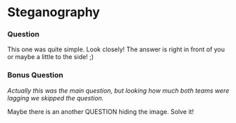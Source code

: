 # Steganography

### Question

This one was quite simple. Look closely! The answer is right in front of you or maybe a little to the side! ;)

### Bonus Question

*Actually this was the main question, but looking how much both teams were lagging we skipped the question.*

Maybe there is an another QUESTION hiding the image. Solve it!
